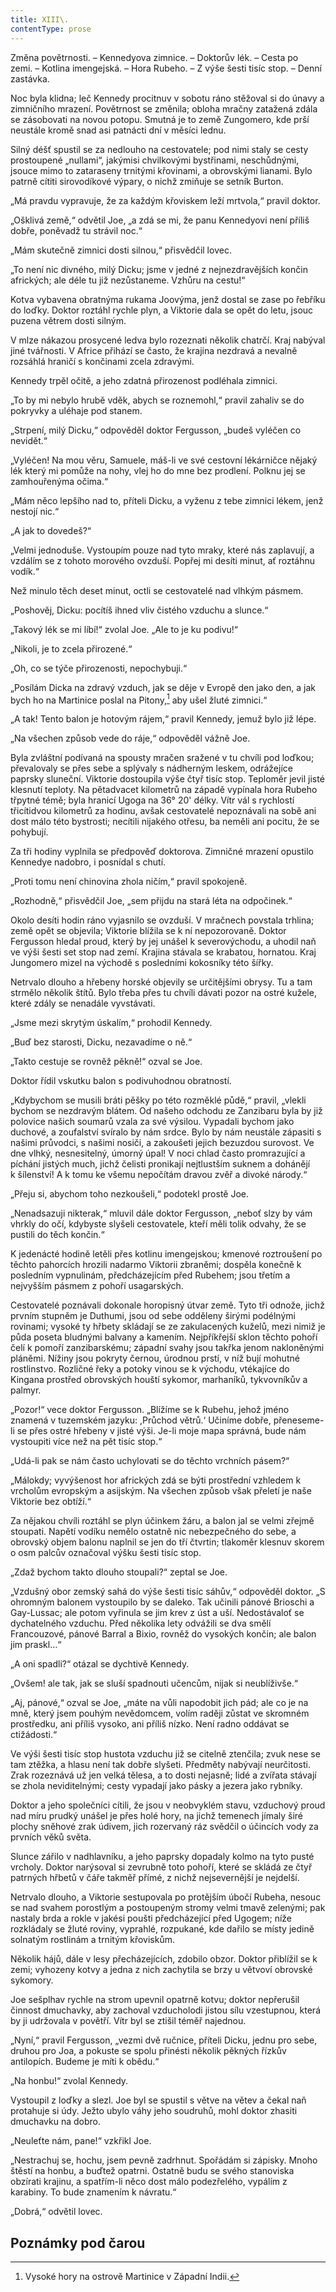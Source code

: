 ```yaml
---
title: XIII\.
contentType: prose
---
```


<section>

Změna povětrnosti. – Kennedyova zimnice. – Doktorův lék. – Cesta po zemi. – Kotlina imengejská. – Hora Rubeho. – Z výše šesti tisíc stop. – Denní zastávka.

Noc byla klidna; leč Kennedy procitnuv v sobotu ráno stěžoval si do únavy a zimničního mrazení. Povětrnost se změnila; obloha mračny zatažená zdála se zásobovati na novou potopu. Smutná je to země Zungomero, kde prší neustále kromě snad asi patnácti dní v měsíci lednu.

Silný déšť spustil se za nedlouho na cestovatele; pod nimi staly se cesty prostoupené „nullami“, jakýmisi chvilkovými bystřinami, neschůdnými, jsouce mimo to zataraseny trnitými křovinami, a obrovskými lianami. Bylo patrně cítiti sirovodíkové výpary, o nichž zmiňuje se setník Burton.

„Má pravdu vypravuje, že za každým křoviskem leží mrtvola,“ pravil doktor.

„Ošklivá země,“ odvětil Joe, „a zdá se mi, že panu Kennedyovi není příliš dobře, poněvadž tu strávil noc.“

„Mám skutečně zimnici dosti silnou,“ přisvědčil lovec.

„To není nic divného, milý Dicku; jsme v jedné z nejnezdravějších končin afrických; ale déle tu již nezůstaneme. Vzhůru na cestu!“

Kotva vybavena obratnýma rukama Joovýma, jenž dostal se zase po řebříku do loďky. Doktor roztáhl rychle plyn, a Viktorie dala se opět do letu, jsouc puzena větrem dosti silným.

V mlze nákazou prosycené ledva bylo rozeznati několik chatrčí. Kraj nabýval jiné tvářnosti. V Africe přihází se často, že krajina nezdravá a nevalně rozsáhlá hraničí s končinami zcela zdravými.

Kennedy trpěl očitě, a jeho zdatná přirozenost podléhala zimnici.

„To by mi nebylo hrubě vděk, abych se roznemohl,“ pravil zahaliv se do pokryvky a uléhaje pod stanem.

„Strpení, milý Dicku,“ odpověděl doktor Fergusson, „budeš vyléčen co nevidět.“

„Vyléčen! Na mou věru, Samuele, máš-li ve své cestovní lékárničce nějaký lék který mi pomůže na nohy, vlej ho do mne bez prodlení. Polknu jej se zamhouřenýma očima.“

„Mám něco lepšího nad to, příteli Dicku, a vyženu z tebe zimnici lékem, jenž nestojí nic.“

„A jak to dovedeš?“

„Velmi jednoduše. Vystoupím pouze nad tyto mraky, které nás zaplavují, a vzdálím se z tohoto morového ovzduší. Popřej mi desíti minut, ať roztáhnu vodík.“

Než minulo těch deset minut, octli se cestovatelé nad vlhkým pásmem.

„Poshověj, Dicku: pocítíš ihned vliv čistého vzduchu a slunce.“

„Takový lék se mi líbí!“ zvolal Joe. „Ale to je ku podivu!“

„Nikoli, je to zcela přirozené.“

„Oh, co se týče přirozenosti, nepochybuji.“

„Posílám Dicka na zdravý vzduch, jak se děje v Evropě den jako den, a jak bych ho na Martinice poslal na Pitony,[^32] aby ušel žluté zimnici.“

„A tak! Tento balon je hotovým rájem,“ pravil Kennedy, jemuž bylo již lépe.

„Na všechen způsob vede do ráje,“ odpověděl vážně Joe.

Byla zvláštní podívaná na spousty mračen sražené v tu chvíli pod loďkou; převalovaly se přes sebe a splývaly s nádherným leskem, odrážejíce paprsky sluneční. Viktorie dostoupila výše čtyř tisíc stop. Teploměr jevil jisté klesnutí teploty. Na pětadvacet kilometrů na západě vypínala hora Rubeho třpytné témě; byla hranicí Ugoga na 36° 20' délky. Vítr vál s rychlostí třicítidvou kilometrů za hodinu, avšak cestovatelé nepoznávali na sobě ani dost málo této bystrosti; necítili nijakého otřesu, ba neměli ani pocitu, že se pohybují.

Za tři hodiny vyplnila se předpověď doktorova. Zimničné mrazení opustilo Kennedye nadobro, i posnídal s chutí.

„Proti tomu není chinovina zhola ničím,“ pravil spokojeně.

„Rozhodně,“ přisvědčil Joe, „sem přijdu na stará léta na odpočinek.“

Okolo desíti hodin ráno vyjasnilo se ovzduší. V mračnech povstala trhlina; země opět se objevila; Viktorie blížila se k ní nepozorovaně. Doktor Fergusson hledal proud, který by jej unášel k severovýchodu, a uhodil naň ve výši šesti set stop nad zemí. Krajina stávala se krabatou, hornatou. Kraj Jungomero mizel na východě s posledními kokosníky této šířky.

Netrvalo dlouho a hřebeny horské objevily se určitějšími obrysy. Tu a tam strmělo několik štítů. Bylo třeba přes tu chvíli dávati pozor na ostré kužele, které zdály se nenadále vyvstávati.

„Jsme mezi skrytým úskalím,“ prohodil Kennedy.

„Buď bez starosti, Dicku, nezavadíme o ně.“

„Takto cestuje se rovněž pěkně!“ ozval se Joe.

Doktor řídil vskutku balon s podivuhodnou obratností.

„Kdybychom se musili bráti pěšky po této rozměklé půdě,“ pravil, „vlekli bychom se nezdravým blátem. Od našeho odchodu ze Zanzibaru byla by již polovice našich soumarů vzala za své výsilou. Vypadali bychom jako duchové, a zoufalství svíralo by nám srdce. Bylo by nám neustále zápasiti s našimi průvodci, s našimi nosiči, a zakoušeti jejich bezuzdou surovost. Ve dne vlhký, nesnesitelný, úmorný úpal! V noci chlad často promrazující a píchání jistých much, jichž čelisti pronikají nejtlustším suknem a dohánějí k šílenství! A k tomu ke všemu nepočítám dravou zvěř a divoké národy.“

„Přeju si, abychom toho nezkoušeli,“ podotekl prostě Joe.

„Nenadsazuji nikterak,“ mluvil dále doktor Fergusson, „neboť slzy by vám vhrkly do očí, kdybyste slyšeli cestovatele, kteří měli tolik odvahy, že se pustili do těch končin.“

K jedenácté hodině letěli přes kotlinu imengejskou; kmenové roztroušení po těchto pahorcích hrozili nadarmo Viktorii zbraněmi; dospěla konečně k posledním vypnulinám, předcházejícím před Rubehem; jsou třetím a nejvyšším pásmem z pohoří usagarských.

Cestovatelé poznávali dokonale horopisný útvar země. Tyto tři odnože, jichž prvním stupněm je Duthumi, jsou od sebe odděleny širými podélnými rovinami; vysoké ty hřbety skládají se ze zakulacených kuželů, mezi nimiž je půda poseta bludnými balvany a kamením. Nejpříkřejší sklon těchto pohoří čelí k pomoří zanzibarskému; západní svahy jsou takřka jenom nakloněnými pláněmi. Nížiny jsou pokryty černou, úrodnou prstí, v níž bují mohutné rostlinstvo. Rozličné řeky a potoky vinou se k východu, vtékajíce do Kingana prostřed obrovských houští sykomor, marhaníků, tykvovníkův a palmyr.

„Pozor!“ vece doktor Fergusson. „Blížíme se k Rubehu, jehož jméno znamená v tuzemském jazyku: ,Průchod větrů.‘ Učiníme dobře, přeneseme-li se přes ostré hřebeny v jisté výši. Je-li moje mapa správná, bude nám vystoupiti více než na pět tisíc stop.“

„Udá-li pak se nám často uchylovati se do těchto vrchních pásem?“

„Málokdy; vyvýšenost hor afrických zdá se býti prostřední vzhledem k vrcholům evropským a asijským. Na všechen způsob však přeletí je naše Viktorie bez obtíží.“

Za nějakou chvíli roztáhl se plyn účinkem žáru, a balon jal se velmi zřejmě stoupati. Napětí vodíku nemělo ostatně nic nebezpečného do sebe, a obrovský objem balonu naplnil se jen do tří čtvrtin; tlakoměr klesnuv skorem o osm palcův označoval výšku šesti tisíc stop.

„Zdaž bychom takto dlouho stoupali?“ zeptal se Joe.

„Vzdušný obor zemský sahá do výše šesti tisíc sáhův,“ odpověděl doktor. „S ohromným balonem vystoupilo by se daleko. Tak učinili pánové Brioschi a Gay-Lussac; ale potom vyřinula se jim krev z úst a uší. Nedostávaloť se dychatelného vzduchu. Před několika lety odvážili se dva smělí Francouzové, pánové Barral a Bixio, rovněž do vysokých končin; ale balon jim praskl…“

„A oni spadli?“ otázal se dychtivě Kennedy.

„Ovšem! ale tak, jak se sluší spadnouti učencům, nijak si neublíživše.“

„Aj, pánové,“ ozval se Joe, „máte na vůli napodobit jich pád; ale co je na mně, který jsem pouhým nevědomcem, volím raději zůstat ve skromném prostředku, ani příliš vysoko, ani příliš nízko. Není radno oddávat se ctižádosti.“

Ve výši šesti tisíc stop hustota vzduchu již se citelně ztenčila; zvuk nese se tam ztěžka, a hlasu není tak dobře slyšeti. Předměty nabývají neurčitosti. Zrak rozeznává už jen velká tělesa, a to dosti nejasně; lidé a zvířata stávají se zhola neviditelnými; cesty vypadají jako pásky a jezera jako rybníky.

Doktor a jeho společníci cítili, že jsou v neobvyklém stavu, vzduchový proud nad míru prudký unášel je přes holé hory, na jichž temenech jímaly širé plochy sněhové zrak údivem, jich rozervaný ráz svědčil o účincích vody za prvních věků světa.

Slunce zářilo v nadhlavníku, a jeho paprsky dopadaly kolmo na tyto pusté vrcholy. Doktor narýsoval si zevrubně toto pohoří, které se skládá ze čtyř patrných hřbetů v čáře takměř přímé, z nichž nejsevernější je nejdelší.

Netrvalo dlouho, a Viktorie sestupovala po protějším úbočí Rubeha, nesouc se nad svahem porostlým a postoupeným stromy velmi tmavě zelenými; pak nastaly brda a rokle v jakési poušti předcházející před Ugogem; níže rozkládaly se žluté roviny, vyprahlé, rozpukané, kde dařilo se místy jedině solnatým rostlinám a trnitým křoviskům.

Několik hájů, dále v lesy přecházejících, zdobilo obzor. Doktor přiblížil se k zemi; vyhozeny kotvy a jedna z nich zachytila se brzy u větvoví obrovské sykomory.

Joe sešplhav rychle na strom upevnil opatrně kotvu; doktor nepřerušil činnost dmuchavky, aby zachoval vzducholodi jistou sílu vzestupnou, která by ji udržovala v povětří. Vítr byl se ztišil téměř najednou.

„Nyní,“ pravil Fergusson, „vezmi dvě ručnice, příteli Dicku, jednu pro sebe, druhou pro Joa, a pokuste se spolu přinésti několik pěkných řízkův antilopích. Budeme je míti k obědu.“

„Na honbu!“ zvolal Kennedy.

Vystoupil z loďky a slezl. Joe byl se spustil s větve na větev a čekal naň protahuje si údy. Ježto ubylo váhy jeho soudruhů, mohl doktor zhasiti dmuchavku na dobro.

„Neuleťte nám, pane!“ vzkřikl Joe.

„Nestrachuj se, hochu, jsem pevně zadrhnut. Spořádám si zápisky. Mnoho štěstí na honbu, a buďtež opatrni. Ostatně budu se svého stanoviska obzírati krajinu, a spatřím-li něco dost málo podezřelého, vypálím z karabiny. To bude znamením k návratu.“

„Dobrá,“ odvětil lovec.

</section>

## Poznámky pod čarou

[^1]: Mincovna v Londýně.

[^2]: Asi 30.000 zl. r. m.

[^3]: Velitel menšího oddílu loďstva.

[^4]: Ve zprávách královské zeměpisné společnosti londýnské.

[^5]: Penny – anglický peníz v ceně asi 5 krejcarů r. m.

[^6]: Věrověštecký oznamovatel.

[^7]: Auld Reekie, přezdívka Edinburku.

[^8]: Asi pět stop osm palců.

[^9]: Hlavní nádraží.

[^10]: Blázinec v Londýně.

[^11]: Čti: seduič —řízky chleba s máslem proložené masem.

[^12]: 692 kilometrů.

[^13]: Rozumí se poledník anglický, procházející hvězdárnu greenwichskou.

[^14]: Správně: Tabora.

[^15]: Ministerstvo zahraničných věcí.

[^16]: Po odjezdu doktora Fergussona vešlo ve známost, že pan z Heuglinů pro jakési neshody dal se jinou cestou, než která byla vytčena výpravě, jejíž velení svěřeno panu Munzigerovi.

[^17]: Zoologická zahrada.

[^18]: Jižní předměstí londýnské.

[^19]: Anglický stříbrňák v ceně asi 3 našich korun.

[^20]: 1661 krychlových metrů.

[^21]: Tento rozměr není nijak neobyčejný: sestrojilť roku 1784 Montgolfier v Lyoně balon, jenž obsahoval 340.000 krychlových stop čili 20.000 krychlových metrův a unesl váhu 20 tun neb asi 20.000 kilogramů.

[^22]: Gallon rovná se asi 41/2 litru.

[^23]: Dělo s krátkou hlavní.

[^24]: Třetí měsíc v někdejším novofrancouzském kalendáři, ode dne 21. listopadu do 20. prosince.

[^25]: Čti: Džin — borovička.

[^26]: 10° stodílových. Plyny roztahují se o 1/267 svého objemu 1° stodílovým.

[^27]: Tak říkají negři krupobití.

[^28]: Asi pět centimetrů. Na sto metrů výšky činí klesnutí skoro centimetr.

[^29]: U znamená zemi v tamějším jazyku.

[^30]: Dle nejnovějších objevů v Africe.

[^31]: Zřídla nilská čili všeobecný přehled poříčí této řeky a jejího hlavního toku s dějinami nilských výzkumův od Th. dra. Charlesa Bekea.

[^32]: Vysoké hory na ostrově Martinice v Západní Indii.

[^33]: Lovec, střelec.

[^34]: 14° stodílných.

[^35]: Náčelník karavany.

[^36]: Silná skotská neb irská ječná kořalka.

[^37]: Guinea (čti giný)— bývalý angl. zlaťák v ceně asi 25 korun.

[^38]: Ňanza znamená jezero.

[^39]: Byzantský učenec považoval Neilos za jméno arithmetické. N značilo 50, E 5, I 10, L 30, O 70, S 200, což činí počet ročních dní.

[^40]: Pověst vypráví, že se třese, jakmile na ni vstoupí noha musulmanova.

[^41]: Mamutové stromy, druh amerických jedlí.

[^42]: Asi 13 a půl litru.

[^43]: 50 proc. stodílných.

[^44]: 70° stodílových.

[^45]: 45° stodílných.

[^46]: 60° stodílných.

[^47]: 69° stodílných.

[^48]: Méry.

[^49]: Úžlabí rokle.

[^50]: 100° stodílných.

[^51]: Od odjezdu doktorova došly z El Obeida od pana Munzingera, nového náčelníka výpravy, dopisy, z nichž na neštěstí vysvítá nade vší pochybnost smrt Vogelova.

[^52]: Široká zátoka, do níž ústí řeka Forth.

[^53]: Sto dvacet korun.

[^54]: Poledník pařížský.

[^55]: Možná, že doktor Fergusson jsa Angličan nadsazuje; nicméně dlužno uznati, že René Caillié netěší se ve Francii mezi cestovateli slávě hodné jeho obětovosti a odvahy.

[^56]: 100° stodílných.

[^57]: Dick a Joe značí zdrobněle Richarda a Josefa.
